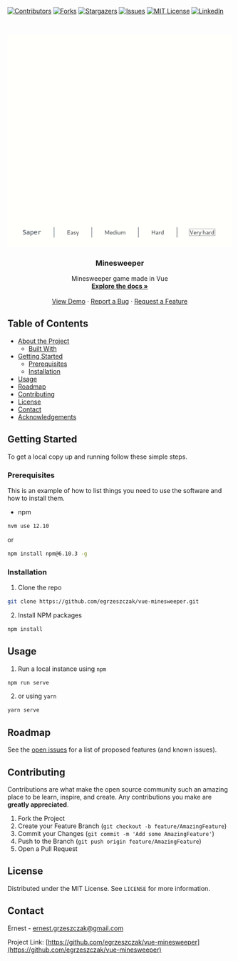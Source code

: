 [![Contributors][contributors-shield]][contributors-url]
[![Forks][forks-shield]][forks-url]
[![Stargazers][stars-shield]][stars-url]
[![Issues][issues-shield]][issues-url]
[![MIT License][license-shield]][license-url]
[![LinkedIn][linkedin-shield]][linkedin-url]



<!-- PROJECT LOGO -->
<br />
<p align="center">
  <a href="https://github.com/egrzeszczak/vue-minesweeper">
    <img src="demo.gif" alt="Logo">
  </a>

  <h3 align="center">Minesweeper</h3>

  <p align="center">
    Minesweeper game made in Vue
    <br />
    <a href="https://github.com/egrzeszczak/vue-minesweeper"><strong>Explore the docs »</strong></a>
    <br />
    <br />
    <a href="https://github.com/egrzeszczak/vue-minesweeper">View Demo</a>
    ·
    <a href="https://github.com/egrzeszczak/vue-minesweeper/issues">Report a Bug</a>
    ·
    <a href="https://github.com/egrzeszczak/vue-minesweeper/issues">Request a Feature</a>
  </p>
</p>



<!-- TABLE OF CONTENTS -->
## Table of Contents

* [About the Project](#about-the-project)
  * [Built With](#built-with)
* [Getting Started](#getting-started)
  * [Prerequisites](#prerequisites)
  * [Installation](#installation)
* [Usage](#usage)
* [Roadmap](#roadmap)
* [Contributing](#contributing)
* [License](#license)
* [Contact](#contact)
* [Acknowledgements](#acknowledgements)



<!-- GETTING STARTED -->
## Getting Started

To get a local copy up and running follow these simple steps.

### Prerequisites

This is an example of how to list things you need to use the software and how to install them.
* npm
```sh
nvm use 12.10
```
or
```sh
npm install npm@6.10.3 -g
```

### Installation

1. Clone the repo
```sh
git clone https://github.com/egrzeszczak/vue-minesweeper.git
```
2. Install NPM packages
```sh
npm install
```



<!-- USAGE EXAMPLES -->
## Usage

1. Run a local instance using `npm`
```sh
npm run serve
```
2. or using `yarn`
```sh
yarn serve
```


<!-- ROADMAP -->
## Roadmap

See the [open issues](https://github.com/egrzeszczak/vue-minesweeper/issues) for a list of proposed features (and known issues).



<!-- CONTRIBUTING -->
## Contributing

Contributions are what make the open source community such an amazing place to be learn, inspire, and create. Any contributions you make are **greatly appreciated**.

1. Fork the Project
2. Create your Feature Branch (`git checkout -b feature/AmazingFeature`)
3. Commit your Changes (`git commit -m 'Add some AmazingFeature'`)
4. Push to the Branch (`git push origin feature/AmazingFeature`)
5. Open a Pull Request



<!-- LICENSE -->
## License

Distributed under the MIT License. See `LICENSE` for more information.



<!-- CONTACT -->
## Contact

Ernest - ernest.grzeszczak@gmail.com

Project Link: [https://github.com/egrzeszczak/vue-minesweeper](https://github.com/egrzeszczak/vue-minesweeper)



<!-- MARKDOWN LINKS & IMAGES -->
<!-- https://www.markdownguide.org/basic-syntax/#reference-style-links -->
[contributors-shield]: https://img.shields.io/github/contributors/egrzeszczak/vue-minesweeper.svg?style=flat-square
[contributors-url]: https://github.com/egrzeszczak/vue-minesweeper/graphs/contributors
[forks-shield]: https://img.shields.io/github/forks/egrzeszczak/vue-minesweeper.svg?style=flat-square
[forks-url]: https://github.com/egrzeszczak/vue-minesweeper/network/members
[stars-shield]: https://img.shields.io/github/stars/egrzeszczak/vue-minesweeper.svg?style=flat-square
[stars-url]: https://github.com/egrzeszczak/vue-minesweeper/stargazers
[issues-shield]: https://img.shields.io/github/issues/egrzeszczak/vue-minesweeper.svg?style=flat-square
[issues-url]: https://github.com/egrzeszczak/vue-minesweeper/issues
[license-shield]: https://img.shields.io/github/license/egrzeszczak/vue-minesweeper.svg?style=flat-square
[license-url]: https://github.com/egrzeszczak/vue-minesweeper/blob/master/LICENSE.txt
[linkedin-shield]: https://img.shields.io/badge/-LinkedIn-black.svg?style=flat-square&logo=linkedin&colorB=555
[linkedin-url]: https://www.linkedin.com/in/ernest-grzeszczak-081850187/
